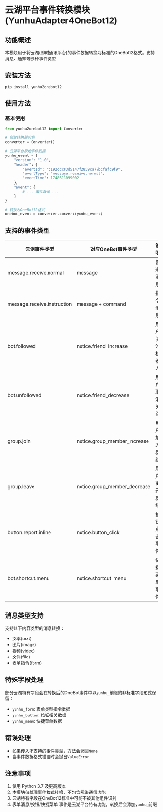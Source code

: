 # 云湖平台事件转换模块 (YunhuAdapter4OneBot12)

## 功能概述
本模块用于将云湖(即时通讯平台)的事件数据转换为标准的OneBot12格式。支持消息、通知等多种事件类型

## 安装方法
```bash
pip install yunhu2onebot12
```

## 使用方法
### 基本使用
```python
from yunhu2onebot12 import Converter

# 创建转换器实例
converter = Converter()

# 云湖平台原始事件数据
yunhu_event = {
    "version": "1.0",
    "header": {
        "eventId": "c192ccc83d5147f2859ca77bcfafc9f9",
        "eventType": "message.receive.normal",
        "eventTime": 1748613099002
    },
    "event": {
        # ... 事件数据 ...
    }
}

# 转换为OneBot12格式
onebot_event = converter.convert(yunhu_event)
```

## 支持的事件类型
| 云湖事件类型 | 对应OneBot事件类型 | 说明 |
|-------------|-------------------|------|
| message.receive.normal | message | 普通消息 |
| message.receive.instruction | message + command | 指令消息 |
| bot.followed | notice.friend_increase | 用户关注机器人 |
| bot.unfollowed | notice.friend_decrease | 用户取消关注 |
| group.join | notice.group_member_increase | 用户加入群组 |
| group.leave | notice.group_member_decrease | 用户离开群组 |
| button.report.inline | notice.button_click | 按钮点击事件 |
| bot.shortcut.menu | notice.shortcut_menu | 快捷菜单事件 |

## 消息类型支持
支持以下内容类型的消息转换：
- 文本(text)
- 图片(image)
- 视频(video)
- 文件(file)
- 表单指令(form)

## 特殊字段处理
部分云湖特有字段会在转换后的OneBot事件中以`yunhu_`前缀的非标准字段形式保留：
- `yunhu_form`: 表单类型指令数据
- `yunhu_button`: 按钮相关数据
- `yunhu_menu`: 快捷菜单数据

## 错误处理
- 如果传入不支持的事件类型，方法会返回`None`
- 当事件数据格式错误时会抛出`ValueError`

## 注意事项
1. 使用 Python 3.7 及更高版本
2. 本模块仅处理事件格式转换，不包含网络通信功能
3. 云湖特有字段在OneBot12标准中可能不被其他组件识别
4. 表单消息/按钮/快捷菜单 事件是云湖平台特有功能，转换后会添加`yunhu_`前缀
